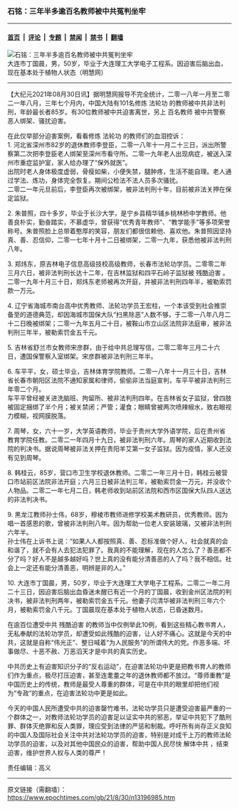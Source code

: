 ### 石铭：三年半多逾百名教师被中共冤判坐牢

---

#### [首页](../../../..?n13196985) &nbsp;|&nbsp; [评论](../../../../../epoch-comment?n13196985) &nbsp;|&nbsp; [专题](../../../../../epoch-special?n13196985) &nbsp;|&nbsp; [禁闻](../../../../../epoch-news?n13196985) &nbsp;|&nbsp; [禁书](../../../../../books?n13196985) &nbsp;|&nbsp; [翻墙](https://github.com/gfw-breaker/nogfw/blob/master/README.md?n13196985)


<div><img alt="石铭：三年半多逾百名教师被中共冤判坐牢" class="attachment-djy_600_400 size-djy_600_400 wp-post-image" src="https://i.epochtimes.com/assets/uploads/2021/07/id13065122-2021-7-2-ding-guochen_01-600x400.jpeg"/>
<div class="caption">
 大连市丁国晨，男，50岁，毕业于大连理工大学电子工程系。因迫害后脑出血，现在基本处于植物人状态（明慧网）
</div></div><hr/><div class="post_content" id="artbody" itemprop="articleBody">
 <!-- article content begin -->
 <p>
  【大纪元2021年08月30日讯】据明慧网报导不完全统计，二零一八年一月至二零二一年八月，三年七个月内，中国大陆有101名修炼
  <ok href="https://www.epochtimes.com/gb/tag/%E6%B3%95%E8%BD%AE%E5%8A%9F.html">
   法轮功
  </ok>
  的教师被中共非法判刑，年龄最长者85岁。有30位教师被中共迫害离世，另上
  <ok href="https://www.epochtimes.com/gb/tag/%E7%99%BE%E5%90%8D%E6%95%99%E5%B8%88.html">
   百名教师
  </ok>
  被中共警察恶人绑架、骚扰迫害。
 </p>
 <p>
  在此仅举部分迫害案例，看看修炼
  <ok href="https://www.epochtimes.com/gb/tag/%E6%B3%95%E8%BD%AE%E5%8A%9F.html">
   法轮功
  </ok>
  的教师们的血泪控诉：
  <br/>
  1. 河北省深州市82岁的退休教师李登臣，二零一八年十一月二十三日，派出所警察第二次把李登臣老人绑架至深州市看守所。二零一九年老人出现病症，被送入深州市重症监护室，家人给办理了“保外就医”。
  <br/>
  出院时老人身体极度虚弱，骨瘦如柴，小便失禁，腿肿疼，生活不能自理。老人通过学法、炼功，身体完全恢复。期间公检法不法人员多次骚扰。
  <br/>
  二零二一年元旦前后，李登臣再次被绑架，被非法判刑十年，目前被非法关押在保定监狱。
 </p>
 <p>
  2. 朱普照，四十多岁，毕业于长沙大学，是宁乡县精华铺乡桃林桥中学教师。他善良朴实，勤奋踏实，不慕虚华，曾获得“优秀青年教师”、“教学能手”等多项荣誉称号。朱普照脸上总带着憨厚的笑容，朋友们都很信赖他、喜欢他。朱普照因坚持真、善、忍信仰，二零一七年十月十二日被绑架，二零一九年，获悉他被非法判刑八年。
 </p>
 <p>
  3. 郑炜东，原吉林电子信息高级技校高级教师，长春市法轮功学员。二零零二年三月六日，被非法判刑长达十二年，在吉林监狱和四平石岭子监狱被
  <ok href="https://www.epochtimes.com/gb/tag/%E6%AE%8B%E9%85%B7%E8%BF%AB%E5%AE%B3.html">
   残酷迫害
  </ok>
  。二零一九年十月三十日，郑炜东老师被再次开庭，并被非法判刑四年半，被勒索罚款一万元。
 </p>
 <p>
  4. 辽宁省海城市南台高中优秀教师、法轮功学员王宏柱，一个本该受到社会推崇备至的道德典范，却因海城市国保大队“扫黑除恶”人数不够，于二零一八年八月二十二日晚被绑架；二零一九年五月二十日，被鞍山市立山区法院非法庭审，被非法判刑三年半，被勒索罚金五千元。
 </p>
 <p>
  5. 吉林省舒兰市女教师宋彦群，由于给中共总理写信，二零二零年三月二十六日，遭国保警察入室绑架。宋彦群被非法判刑三年半。
 </p>
 <p>
  6. 车平平，女，硕士毕业，吉林体育学院教师。二零一八年十一月三十日，吉林省长春市朝阳区法院不通知家属和律师，偷偷非法当庭宣判，车平平被非法判刑三年零二个月。
  <br/>
  车平平曾经被关进洗脑班、拘留所、被非法判刑四年。在吉林省女子监狱，曾四肢被固定捆绑了半个月；被关禁闭；严管；灌食；眼睛曾被两次喷辣椒水，致右眼视力模糊，视网膜脱落。
 </p>
 <p>
  7. 周琴，女，六十一岁，大学英语教师，毕业于贵州大学外语学院，后在贵州省教育学院任教。二零二一年四月十九日，被非法判刑六年。周琴的家人近期收到法院的判决书。据说周琴被非法关押在贵阳羊艾第一女子监狱。因为疫情，家人还没有见到周琴。
 </p>
 <p>
  8. 韩桂云，85岁，营口市卫生学校退休教师。二零二一年三月十日，韩桂云被营口市站前区法院非法开庭；六月三日被非法判三年，被勒索罚金一万元，并没收个人物品。二零二一年七月二日，韩老师收到站前区法院和西市区国保大队四人送达的非法判决书。
 </p>
 <p>
  9. 黑龙江教师孙士伟，68岁，穆棱市教师进修学校美术教研员，优秀教师。因为唱一首感恩的歌，曾被非法判刑八年。因为帮助一位老人安装玻璃，又被非法判刑六年半。
  <br/>
  孙士伟在上诉书上说：“如果人人都按照真、善、忍标准做个好人，社会就真的会和谐了，就不会有人去犯法犯罪了。我真的不能理解，现在的人怎么了？善恶都不分了吗？好人不是越多越好吗？世上真的没有能分清善恶的人了吗？我不相信。社会上一定还有能分清善恶，明辨是非的人。”
 </p>
 <p>
  10. 大连市丁国晨，男，50岁，毕业于大连理工大学电子工程系。二零二一年二月二十三日，因迫害后脑出血昏迷未醒已有近一个月的丁国晨，收到金州区法院的判决书，被非法判刑两年，被勒索罚金五千元。他妻子闫清华被非法判刑三年六个月，被勒索罚金八千元。丁国晨现在基本处于植物人状态，已昏迷数月。
 </p>
 <p>
  在逾百位遭受中共
  <ok href="https://www.epochtimes.com/gb/tag/%E6%AE%8B%E9%85%B7%E8%BF%AB%E5%AE%B3.html">
   残酷迫害
  </ok>
  的教师当中仅例举此10例，看到这些精心教书育人，无私奉献的法轮功学员，却遭受如此残酷的迫害，让人好不痛心。这就是今天的中共，这就是自称“伟光正”、整日喊着“为人民服务”的所谓伟大的党。作恶多端、坏事做尽、十恶不赦、万恶滔天才是中共的真实历史。
 </p>
 <p>
  中共历史上有迫害知识分子的“反右运动”，在迫害法轮功中更是把教书育人的教师们作为重点，极尽打压迫害，甚至连耄耋之年的退休教师都不放过。“尊师重教”是中国历史上的传统，教师是最受人尊重的群体，可是在中共的眼里却把他们视为“专政”的重点，在迫害法轮功中更是如此。
 </p>
 <p>
  今天的中国人民所遭受中共的迫害罄竹难书，法轮功学员只是遭受迫害最严重的一个群体之一，对教师法轮功学员的迫害足以证实中共的邪恶，举证中共犯下了酷刑罪、群体灭绝罪和反人类罪，理应受到法律的严惩和制裁。呼吁所有尚存正义良知的中国人及国际社会关注中共对法轮功学员的迫害，特别是对成千上万的教师法轮功学员的迫害，以及对其他中国民众的迫害，帮助中国人民尽快
  <ok href="https://www.epochtimes.com/gb/tag/%E8%A7%A3%E4%BD%93%E4%B8%AD%E5%85%B1.html">
   解体中共
  </ok>
  ，结束迫害，维护世界人权与人类的尊严！
 </p>
 <p>
  责任编辑：高义
 </p>
 <!-- article content end -->
 <div id="below_article_ad">
 </div>
</div>


---

原文链接（需翻墙）：https://www.epochtimes.com/gb/21/8/30/n13196985.htm